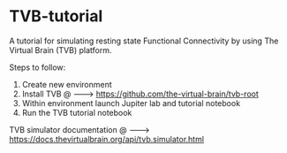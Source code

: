 # TVB-tutorial

A tutorial for simulating resting state Functional Connectivity by using The Virtual Brain (TVB) platform.

Steps to follow:
 1) Create new environment 
 2) Install TVB @ ---> https://github.com/the-virtual-brain/tvb-root
 3) Within environment launch Jupiter lab and tutorial notebook
 4) Run the TVB tutorial notebook

TVB simulator documentation @ --->  https://docs.thevirtualbrain.org/api/tvb.simulator.html
